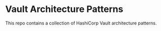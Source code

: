 # Vault Architecture Patterns

This repo contains a collection of HashiCorp Vault architecture patterns.